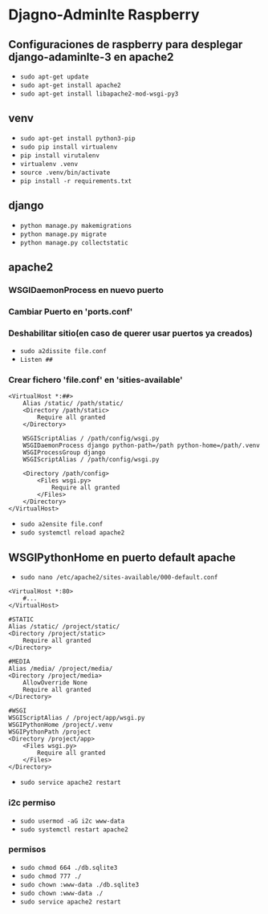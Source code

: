 # Djagno-Adminlte Raspberry


## Configuraciones de raspberry para desplegar django-adaminlte-3 en apache2

* `sudo apt-get update`
* `sudo apt-get install apache2`
* `sudo apt-get install libapache2-mod-wsgi-py3`

## venv
* `sudo apt-get install python3-pip`
* `sudo pip install virtualenv`
* `pip install virutalenv`
* `virtualenv .venv`
* `source .venv/bin/activate`
* `pip install -r requirements.txt`

## django
* `python manage.py makemigrations`
* `python manage.py migrate`
* `python manage.py collectstatic`



## apache2

### WSGIDaemonProcess en nuevo puerto

### Cambiar Puerto en 'ports.conf'

### Deshabilitar sitio(en caso de querer usar puertos ya creados)
* `sudo a2dissite file.conf`
* `Listen ##`

### Crear fichero 'file.conf' en 'sities-available'
``` 
<VirtualHost *:##>
	Alias /static/ /path/static/
	<Directory /path/static>
		Require all granted
	</Directory>

	WSGIScriptAlias / /path/config/wsgi.py
	WSGIDaemonProcess django python-path=/path python-home=/path/.venv
	WSGIProcessGroup django
	WSGIScriptAlias / /path/config/wsgi.py

	<Directory /path/config>
		<Files wsgi.py>
			Require all granted
		</Files>
	</Directory>
</VirtualHost>
```
* `sudo a2ensite file.conf`
* `sudo systemctl reload apache2`


## WSGIPythonHome en puerto default apache

* `sudo nano /etc/apache2/sites-available/000-default.conf`
```
<VirtualHost *:80>
    #...
</VirtualHost>

#STATIC
Alias /static/ /project/static/
<Directory /project/static>
    Require all granted
</Directory>

#MEDIA
Alias /media/ /project/media/
<Directory /project/media>
    AllowOverride None
    Require all granted
</Directory>

#WSGI
WSGIScriptAlias / /project/app/wsgi.py
WSGIPythonHome /project/.venv
WSGIPythonPath /project
<Directory /project/app>
    <Files wsgi.py>
        Require all granted
    </Files>
</Directory>
```
* `sudo service apache2 restart`

### i2c permiso
* `sudo usermod -aG i2c www-data`
* `sudo systemctl restart apache2`

### permisos
* `sudo chmod 664 ./db.sqlite3`
* `sudo chmod 777 ./`
* `sudo chown :www-data ./db.sqlite3`
* `sudo chown :www-data ./`
* `sudo service apache2 restart`



